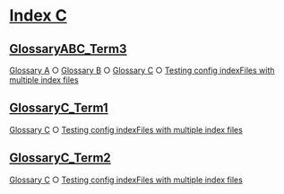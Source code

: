 # [Index C](#index-c)

## [GlossaryABC\_Term3](#glossaryabc_term3)

[Glossary A][1] ○ [Glossary B][2] ○ [Glossary C][3] ○ [Testing config indexFiles with multiple index files][4]

## [GlossaryC\_Term1](#glossaryc_term1)

[Glossary C][5] ○ [Testing config indexFiles with multiple index files][4]

## [GlossaryC\_Term2](#glossaryc_term2)

[Glossary C][6] ○ [Testing config indexFiles with multiple index files][4]

[1]: ../../glossary-a.md#glossaryabc_term3

[2]: ../../sub1/glossary-b.md#glossaryabc_term3

[3]: ../../sub1/sub2/glossary-c.md#glossaryabc_term3

[4]: ../../document.md#testing-config-indexfiles-with-multiple-index-files

[5]: ../../sub1/sub2/glossary-c.md#glossaryc_term1

[6]: ../../sub1/sub2/glossary-c.md#glossaryc_term2

